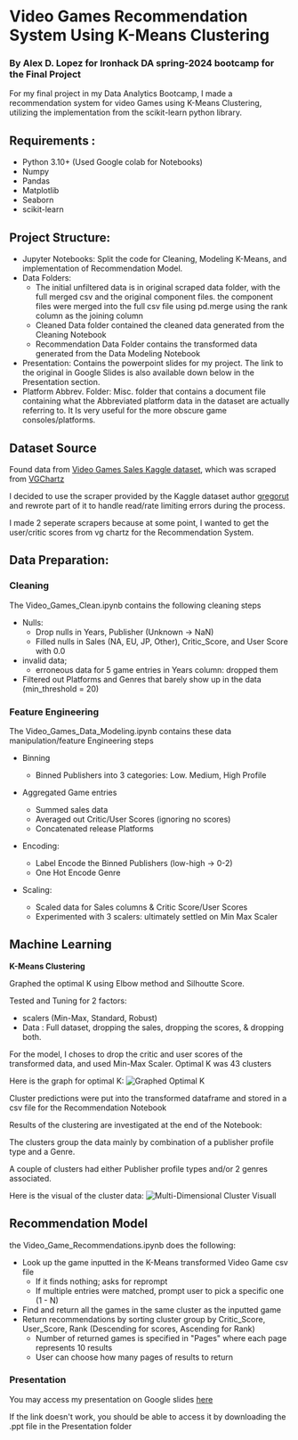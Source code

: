 # Video Games Recommendation System Using K-Means Clustering
### By Alex D. Lopez for Ironhack DA spring-2024 bootcamp for the Final Project

For my final project in my Data Analytics Bootcamp, I made a recommendation system 
for video Games using K-Means Clustering, utilizing the implementation from the scikit-learn 
python library.     

## Requirements :
- Python 3.10+ (Used Google colab for Notebooks)
- Numpy
- Pandas
- Matplotlib
- Seaborn
- scikit-learn

## Project Structure:
- Jupyter Notebooks: Split the code for Cleaning, Modeling K-Means, 
  and implementation of Recommendation Model.
- Data Folders: 
	- The initial unfiltered data is in original scraped data folder, with the full merged csv and the original component files. 
	  the component files were merged into the full csv file using pd.merge using the rank column as the joining column
	- Cleaned Data folder contained the cleaned data generated from the Cleaning Notebook
	- Recommendation Data Folder contains the transformed data generated from the Data Modeling Notebook
- Presentation: Contains the powerpoint slides for my project. The link to the original in Google Slides is also available down below in the Presentation section.
- Platform Abbrev. Folder: Misc. folder that contains a document file containing what the Abbreviated platform data in the dataset 
						   are actually referring to. It Is very useful for the more obscure game consoles/platforms.
	
## Dataset Source
Found data from [Video Games Sales Kaggle dataset](https://www.kaggle.com/datasets/gregorut/videogamesales/data),
which was scraped from [VGChartz](https://www.vgchartz.com/) 

I decided to use the scraper provided by the Kaggle dataset author [gregorut](https://github.com/GregorUT/) 
and rewrote part of it to handle read/rate limiting errors during the process.
 
I made 2 seperate scrapers because at some point, I wanted to get the user/critic scores from 
vg chartz for the Recommendation System. 

## Data Preparation:
### Cleaning 
The Video_Games_Clean.ipynb contains the following cleaning steps
- Nulls:
	- Drop nulls in Years, Publisher (Unknown -> NaN)
	- Filled nulls in Sales (NA, EU, JP, Other), Critic_Score, and User Score with 0.0
- invalid data; 
	- erroneous data for 5 game entries in Years column: dropped them
- Filtered out Platforms and Genres that barely show up in the data (min_threshold = 20)

### Feature Engineering
The Video_Games_Data_Modeling.ipynb contains these data manipulation/feature Engineering steps
- Binning
	- Binned Publishers into 3 categories: Low. Medium, High Profile
	
- Aggregated Game entries 
	- Summed sales data
	- Averaged out Critic/User Scores (ignoring no scores)
    - Concatenated release Platforms
	
- Encoding:
	- Label Encode the Binned Publishers (low-high -> 0-2)
	- One Hot Encode Genre
	
- Scaling: 
	- Scaled data for Sales columns & Critic Score/User Scores
	- Experimented with 3 scalers: ultimately settled on Min Max Scaler

## Machine Learning
**K-Means Clustering** 

Graphed the optimal K  using Elbow method and Silhoutte Score.
 
Tested and Tuning for 2 factors:
- scalers (Min-Max, Standard, Robust)
- Data : Full dataset, dropping the sales, dropping the scores, & dropping both. 

For the model, I choses to drop the critic and user scores of the transformed data, and 
used Min-Max Scaler. Optimal K was 43 clusters

Here is the graph for optimal K:
![Graphed Optimal K](https://github.com/advidical/Video_Games_K-Means_Recommendation_System/assets/42876714/3f2ae4e1-6513-43ce-bd7c-4f6359fb5865)

Cluster predictions were put into the transformed dataframe and stored in a csv file for the 
Recommendation Notebook

Results of the clustering are investigated at the end of the Notebook:

The clusters group the data mainly by combination of a publisher profile type and a Genre.

A couple of clusters had either Publisher profile types and/or 2 genres associated.

Here is the visual of the cluster data:
![Multi-Dimensional Cluster Visuall](https://github.com/advidical/Video_Games_K-Means_Recommendation_System/assets/42876714/5176c681-c179-41cb-a892-7313a4c00644)


## Recommendation Model
the Video_Game_Recommendations.ipynb does the following:
- Look up the game inputted in the K-Means transformed Video Game csv file
	- If it finds nothing; asks for reprompt
	- If multiple entries were matched, prompt user to pick a specific one (1 - N)
- Find and return all the games in the same cluster as the inputted game
- Return recommendations by sorting cluster group by Critic_Score, User_Score, Rank (Descending for scores, Ascending for Rank)
	- Number of returned games is specified in "Pages" where each page represents 10 results
	- User can choose how many pages of results to return

### Presentation
You may access my presentation on Google slides [here](https://docs.google.com/presentation/d/14vXupVNBGev8nIVDhgMaeiqikF21kQjbruuglJKCcpU/edit?usp=sharing)

If the link doesn't work, you should be able to access it by downloading the .ppt file in the Presentation folder
